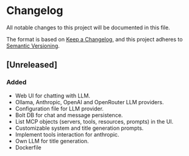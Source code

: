 # Changelog

All notable changes to this project will be documented in this file.

The format is based on [Keep a Changelog](https://keepachangelog.com/en/1.1.0/),
and this project adheres to [Semantic Versioning](https://semver.org/spec/v2.0.0.html).

## [Unreleased]

### Added

- Web UI for chatting with LLM.
- Ollama, Anthropic, OpenAI and OpenRouter LLM providers.
- Configuration file for LLM provider.
- Bolt DB for chat and message persistence.
- List MCP objects (servers, tools, resources, prompts) in the UI.
- Customizable system and title generation prompts.
- Implement tools interaction for anthropic.
- Own LLM for title generation.
- Dockerfile
